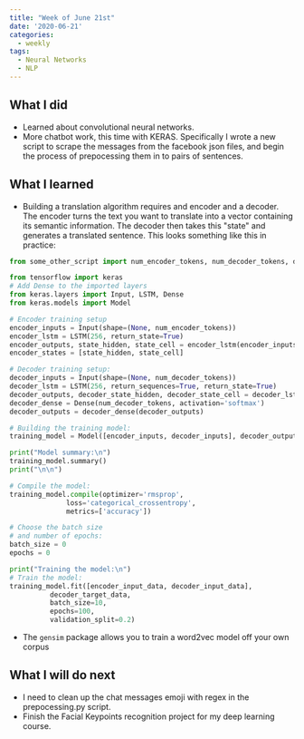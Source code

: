 ```yaml
---
title: "Week of June 21st"
date: '2020-06-21'
categories:
  - weekly
tags:
  - Neural Networks
  - NLP
---
```


## What I did

- Learned about convolutional neural networks.
- More chatbot work, this time with KERAS. Specifically I wrote a new script to scrape the messages from the facebook json files, and begin the process of prepocessing them in to pairs of sentences.

## What I learned

- Building a translation algorithm requires and encoder and a decoder. The encoder turns the text you want to translate into a vector containing its semantic information. The decoder then takes this "state" and generates a translated sentence. This looks something like this in practice:

```python
from some_other_script import num_encoder_tokens, num_decoder_tokens, decoder_target_data, encoder_input_data, decoder_input_data, decoder_target_data

from tensorflow import keras
# Add Dense to the imported layers
from keras.layers import Input, LSTM, Dense
from keras.models import Model

# Encoder training setup
encoder_inputs = Input(shape=(None, num_encoder_tokens))
encoder_lstm = LSTM(256, return_state=True)
encoder_outputs, state_hidden, state_cell = encoder_lstm(encoder_inputs)
encoder_states = [state_hidden, state_cell]

# Decoder training setup:
decoder_inputs = Input(shape=(None, num_decoder_tokens))
decoder_lstm = LSTM(256, return_sequences=True, return_state=True)
decoder_outputs, decoder_state_hidden, decoder_state_cell = decoder_lstm(decoder_inputs, initial_state=encoder_states)
decoder_dense = Dense(num_decoder_tokens, activation='softmax')
decoder_outputs = decoder_dense(decoder_outputs)

# Building the training model:
training_model = Model([encoder_inputs, decoder_inputs], decoder_outputs)

print("Model summary:\n")
training_model.summary()
print("\n\n")

# Compile the model:
training_model.compile(optimizer='rmsprop',
              loss='categorical_crossentropy',
              metrics=['accuracy'])

# Choose the batch size
# and number of epochs:
batch_size = 0
epochs = 0

print("Training the model:\n")
# Train the model:
training_model.fit([encoder_input_data, decoder_input_data], 
          decoder_target_data,
          batch_size=10,
          epochs=100,
          validation_split=0.2)
```

- The `gensim` package allows you to train a word2vec model off your own corpus

## What I will do next

- I need to clean up the chat messages emoji with regex in the prepocessing.py script.
- Finish the Facial Keypoints recognition project for my deep learning course.
